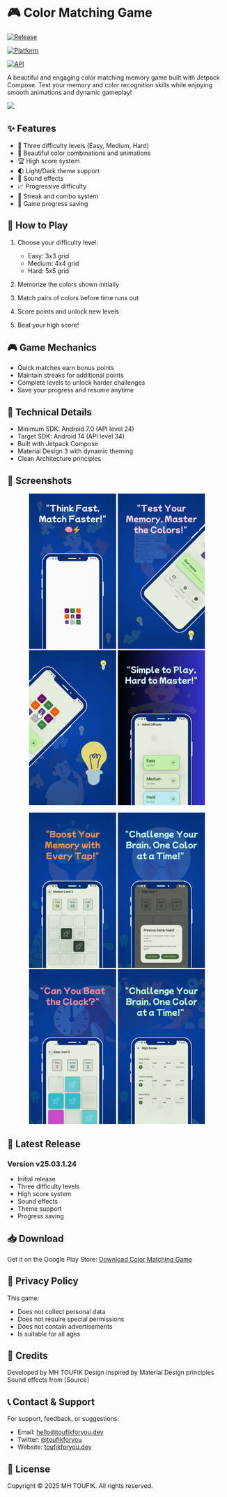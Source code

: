 # 🎮 Color Matching Game

[![Release](https://img.shields.io/badge/Release-v25.03.1.24-blue.svg)](https://github.com/toufikforyou/ColorMatchingGame/releases/tag/v25.03.1.24)

[![Platform](https://img.shields.io/badge/Platform-Android-green.svg)](https://www.android.com)

[![API](https://img.shields.io/badge/API-24%2B-brightgreen.svg)](https://android-arsenal.com/api?level=24)

A beautiful and engaging color matching memory game built with Jetpack Compose. Test your memory and color recognition skills while enjoying smooth animations and dynamic gameplay!

[<img src="https://play.google.com/intl/en_us/badges/static/images/badges/en_badge_web_generic.png" width="200">](https://play.google.com/store/apps/details?id=dev.toufikforyou.colormatching)

## ✨ Features

- 🎯 Three difficulty levels (Easy, Medium, Hard)
- 🎨 Beautiful color combinations and animations
- 🏆 High score system
- 🌓 Light/Dark theme support
- 🎵 Sound effects
- 📈 Progressive difficulty
- 💫 Streak and combo system
- 💾 Game progress saving

## 🎯 How to Play

1. Choose your difficulty level:

   - Easy: 3x3 grid
   - Medium: 4x4 grid
   - Hard: 5x5 grid

2. Memorize the colors shown initially
3. Match pairs of colors before time runs out
4. Score points and unlock new levels
5. Beat your high score!

## 🎮 Game Mechanics

- Quick matches earn bonus points
- Maintain streaks for additional points
- Complete levels to unlock harder challenges
- Save your progress and resume anytime

## 🔧 Technical Details

- Minimum SDK: Android 7.0 (API level 24)
- Target SDK: Android 14 (API level 34)
- Built with Jetpack Compose
- Material Design 3 with dynamic theming
- Clean Architecture principles

## 📱 Screenshots

<p align="center">
  <img src="./screenshots/1.jpg" width="200" alt="Home Screen"/>
  <img src="./screenshots/2.jpg" width="200" alt="2"/>
  <img src="./screenshots/3.jpg" width="200" alt="3"/>
  <img src="./screenshots/4.jpg" width="200" alt="4"/>
</p>

<p align="center">
  <img src="./screenshots/5.jpg" width="200" alt="5"/>
  <img src="./screenshots/6.jpg" width="200" alt="6"/>
  <img src="./screenshots/7.jpg" width="200" alt="7"/>
  <img src="./screenshots/8.jpg" width="200" alt="8"/>
</p>

## 🚀 Latest Release

### Version v25.03.1.24

- Initial release
- Three difficulty levels
- High score system
- Sound effects
- Theme support
- Progress saving

## 📥 Download

Get it on the Google Play Store:
[Download Color Matching Game](https://play.google.com/store/apps/details?id=dev.toufikforyou.colormatching)

## 📝 Privacy Policy

This game:

- Does not collect personal data
- Does not require special permissions
- Does not contain advertisements
- Is suitable for all ages

## 🎯 Credits

Developed by MH TOUFIK
Design inspired by Material Design principles
Sound effects from [Source]

## 📞 Contact & Support

For support, feedback, or suggestions:

- Email: hello@toufikforyou.dev
- Twitter: [@toufikforyou](https://twitter.com/toufikforyou)
- Website: [toufikforyou.dev](https://toufikforyou.dev)

## 📃 License

Copyright © 2025 MH TOUFIK. All rights reserved.
